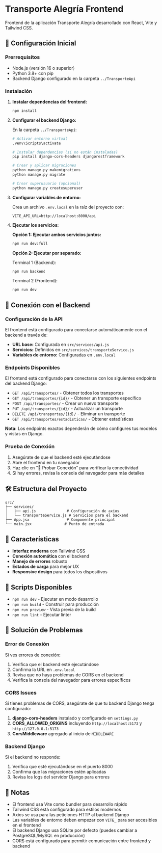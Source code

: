 # Transporte Alegría Frontend

Frontend de la aplicación Transporte Alegría desarrollado con React, Vite y Tailwind CSS.

## 🚀 Configuración Inicial

### Prerrequisitos
- Node.js (versión 16 o superior)
- Python 3.8+ con pip
- Backend Django configurado en la carpeta `../TransporteApi`

### Instalación

1. **Instalar dependencias del frontend:**
   ```bash
   npm install
   ```

2. **Configurar el backend Django:**
   
   En la carpeta `../TransporteApi`:
   ```bash
   # Activar entorno virtual
   .venv\Scripts\activate
   
   # Instalar dependencias (si no están instaladas)
   pip install django-cors-headers djangorestframework
   
   # Crear y aplicar migraciones
   python manage.py makemigrations
   python manage.py migrate
   
   # Crear superusuario (opcional)
   python manage.py createsuperuser
   ```

3. **Configurar variables de entorno:**
   
   Crea un archivo `.env.local` en la raíz del proyecto con:
   ```env
   VITE_API_URL=http://localhost:8000/api
   ```

4. **Ejecutar los servicios:**
   
   **Opción 1: Ejecutar ambos servicios juntos:**
   ```bash
   npm run dev:full
   ```
   
   **Opción 2: Ejecutar por separado:**
   
   Terminal 1 (Backend):
   ```bash
   npm run backend
   ```
   
   Terminal 2 (Frontend):
   ```bash
   npm run dev
   ```

## 🔗 Conexión con el Backend

### Configuración de la API

El frontend está configurado para conectarse automáticamente con el backend a través de:

- **URL base:** Configurada en `src/services/api.js`
- **Servicios:** Definidos en `src/services/transporteService.js`
- **Variables de entorno:** Configuradas en `.env.local`

### Endpoints Disponibles

El frontend está configurado para conectarse con los siguientes endpoints del backend Django:

- `GET /api/transportes/` - Obtener todos los transportes
- `GET /api/transportes/{id}/` - Obtener un transporte específico
- `POST /api/transportes/` - Crear un nuevo transporte
- `PUT /api/transportes/{id}/` - Actualizar un transporte
- `DELETE /api/transportes/{id}/` - Eliminar un transporte
- `GET /api/transportes/estadisticas/` - Obtener estadísticas

**Nota:** Los endpoints exactos dependerán de cómo configures tus modelos y vistas en Django.

### Prueba de Conexión

1. Asegúrate de que el backend esté ejecutándose
2. Abre el frontend en tu navegador
3. Haz clic en "🔗 Probar Conexión" para verificar la conectividad
4. Si hay errores, revisa la consola del navegador para más detalles

## 🛠️ Estructura del Proyecto

```
src/
├── services/
│   ├── api.js              # Configuración de axios
│   └── transporteService.js # Servicios para el backend
├── App.jsx                 # Componente principal
└── main.jsx               # Punto de entrada
```

## 🎨 Características

- **Interfaz moderna** con Tailwind CSS
- **Conexión automática** con el backend
- **Manejo de errores** robusto
- **Estados de carga** para mejor UX
- **Responsive design** para todos los dispositivos

## 🔧 Scripts Disponibles

- `npm run dev` - Ejecutar en modo desarrollo
- `npm run build` - Construir para producción
- `npm run preview` - Vista previa de la build
- `npm run lint` - Ejecutar linter

## 🚨 Solución de Problemas

### Error de Conexión
Si ves errores de conexión:

1. Verifica que el backend esté ejecutándose
2. Confirma la URL en `.env.local`
3. Revisa que no haya problemas de CORS en el backend
4. Verifica la consola del navegador para errores específicos

### CORS Issues
Si tienes problemas de CORS, asegúrate de que tu backend Django tenga configurado:

1. **django-cors-headers** instalado y configurado en `settings.py`
2. **CORS_ALLOWED_ORIGINS** incluyendo `http://localhost:5173` y `http://127.0.0.1:5173`
3. **CorsMiddleware** agregado al inicio de `MIDDLEWARE`

### Backend Django
Si el backend no responde:
1. Verifica que esté ejecutándose en el puerto 8000
2. Confirma que las migraciones estén aplicadas
3. Revisa los logs del servidor Django para errores

## 📝 Notas

- El frontend usa Vite como bundler para desarrollo rápido
- Tailwind CSS está configurado para estilos modernos
- Axios se usa para las peticiones HTTP al backend Django
- Las variables de entorno deben empezar con `VITE_` para ser accesibles en el frontend
- El backend Django usa SQLite por defecto (puedes cambiar a PostgreSQL/MySQL en producción)
- CORS está configurado para permitir comunicación entre frontend y backend
